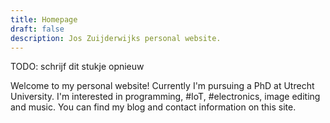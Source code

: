 ```yaml
---
title: Homepage
draft: false
description: Jos Zuijderwijks personal website.
---
```

 TODO: schrijf dit stukje opnieuw
 
 Welcome to my personal website! Currently I'm pursuing a PhD at Utrecht University. I'm interested in programming, #IoT, #electronics, image editing and music. You can find my blog and contact information on this site.